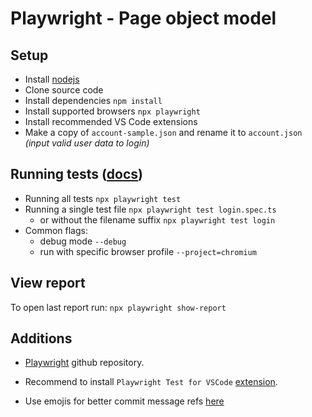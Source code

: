 # Playwright - Page object model

## Setup

- Install [nodejs](https://nodejs.org/en/)
- Clone source code
- Install dependencies `npm install`
- Install supported browsers `npx playwright`
- Install recommended VS Code extensions
- Make a copy of `account-sample.json` and rename it to `account.json` _(input valid user data to login)_

## Running tests ([docs](https://playwright.dev/docs/running-tests))

- Running all tests `npx playwright test`
- Running a single test file `npx playwright test login.spec.ts`
  - or without the filename suffix `npx playwright test login`
- Common flags:
  - debug mode `--debug`
  - run with specific browser profile `--project=chromium`

## View report

To open last report run: `npx playwright show-report`

## Additions

- [Playwright](https://github.com/microsoft/playwright) github repository.

- Recommend to install `Playwright Test for VSCode` [extension](https://marketplace.visualstudio.com/items?itemName=ms-playwright.playwright).

- Use emojis for better commit message refs [here](https://dev.to/babakks/emojis-for-better-git-commit-messages-52fa)
